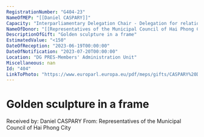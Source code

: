 ```yaml
---
RegistrationNumber: "G404-23"
NameOfMEP: "[[Daniel CASPARY]]"
Capacity: "Interparliamentary Delegation Chair - Delegation for relations with the countries of Southeast Asia and the Association of Southeast Asian Nations (ASEAN)"
NameOfDonor: "[[Representatives of the Municipal Council of Hai Phong City]]"
DescriptionOfGift: "Golden sculpture in a frame"
EstimatedValue: "<150"
DateOfReception: "2023-06-19T00:00:00"
DateOfNotification: "2023-07-20T00:00:00"
Location: "DG PRES-Members' Administration Unit"
Miscellaneous: nan
Id: "404"
LinkToPhoto: "https://www.europarl.europa.eu/pdf/meps/gifts/CASPARY%20Daniel_G404-23.jpg#"
---
```


# Golden sculpture in a frame

Received by: Daniel CASPARY
From: Representatives of the Municipal Council of Hai Phong City
